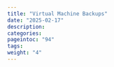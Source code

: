 ```yaml
---
title: "Virtual Machine Backups"
date: "2025-02-17"
description:
categories:
pageintoc: "94"
tags:
weight: "4"
---
```


<a id="vm-backup"></a>

<!--# Virtual Machine Backups -->














